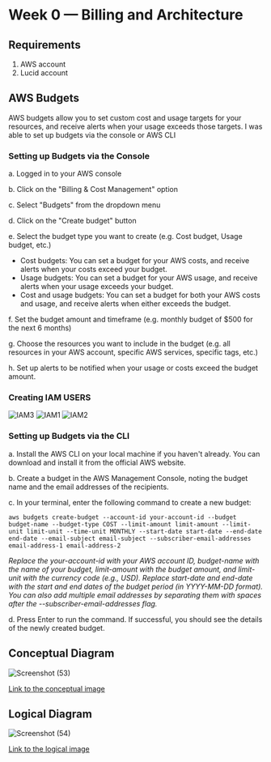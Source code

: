 # Week 0 — Billing and Architecture

## Requirements
1. AWS account
2. Lucid account

## AWS Budgets
AWS budgets allow you to set custom cost and usage targets for your resources, and receive alerts when your usage exceeds those targets. I was able to set up budgets via the console or AWS CLI

### Setting up Budgets via the Console

a. Logged in to your AWS console

b. Click on the "Billing & Cost Management" option


c. Select "Budgets" from the dropdown menu

d. Click on the "Create budget" button

e. Select the budget type you want to create (e.g. Cost budget, Usage budget, etc.)

- Cost budgets: You can set a budget for your AWS costs, and receive alerts when your costs exceed your budget.
- Usage budgets: You can set a budget for your AWS usage, and receive alerts when your usage exceeds your budget.
- Cost and usage budgets: You can set a budget for both your AWS costs and usage, and receive alerts when either exceeds the budget.

f. Set the budget amount and timeframe (e.g. monthly budget of $500 for the next 6 months)

g. Choose the resources you want to include in the budget (e.g. all resources in your AWS account, specific AWS services, specific tags, etc.)

h. Set up alerts to be notified when your usage or costs exceed the budget amount.
### Creating IAM USERS

![IAM3](https://user-images.githubusercontent.com/110903886/220133151-615a91d2-2e3b-4d5d-9c8b-2d15efded12e.png)
![IAM1](https://user-images.githubusercontent.com/110903886/220133158-977f247a-8153-4e5d-a444-e153f2d6ea1f.png)
![IAM2](https://user-images.githubusercontent.com/110903886/220133163-daf3cc5e-1c3f-49bf-a9d8-53d03fa6e091.png)

### Setting up Budgets via the CLI

a. Install the AWS CLI on your local machine if you haven't already. You can download and install it from the official AWS website.

b. Create a budget in the AWS Management Console, noting the budget name and the email addresses of the recipients.

c. In your terminal, enter the following command to create a new budget:

```
aws budgets create-budget --account-id your-account-id --budget budget-name --budget-type COST --limit-amount limit-amount --limit-unit limit-unit --time-unit MONTHLY --start-date start-date --end-date end-date --email-subject email-subject --subscriber-email-addresses email-address-1 email-address-2

```

*Replace the your-account-id with your AWS account ID, budget-name with the name of your budget, limit-amount with the budget amount, and limit-unit with the currency code (e.g., USD). Replace start-date and end-date with the start and end dates of the budget period (in YYYY-MM-DD format). You can also add multiple email addresses by separating them with spaces after the --subscriber-email-addresses flag.*

d. Press Enter to run the command. If successful, you should see the details of the newly created budget.

## Conceptual Diagram

![Screenshot (53)](https://user-images.githubusercontent.com/110903886/219217558-31c93fae-8f29-4303-9579-f64e03f6f80b.png)

[Link to the conceptual image](https://lucid.app/lucidchart/d8ada944-82ba-4131-8eac-46233bdfbae8/edit?viewport_loc=-774%2C-96%2C3330%2C1461%2C0_0&invitationId=inv_4141424b-aae1-4e6d-90a2-a8c78987c1e7)


## Logical Diagram

![Screenshot (54)](https://user-images.githubusercontent.com/110903886/220132525-461f7839-5f6c-4068-82c3-6bbbeb89bc96.png)

[Link to the logical image](https://lucid.app/lucidchart/891abc20-19d0-4c08-ba22-22b47ebf0cb3/edit?viewport_loc=-586%2C-1278%2C3042%2C1364%2C0_0&invitationId=inv_be692115-abdc-4798-a5f1-0222a559edd6)

